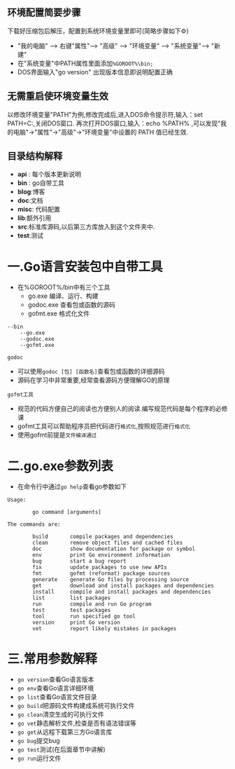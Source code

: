 ## 环境配置简要步骤


下载好压缩包后解压，配置到系统环境变量里即可(简略步骤如下⚙)


* "我的电脑" --> 右键"属性"--> "高级" --> "环境变量" --> "系统变量"--> "新建"
* 在"系统变量"中PATH属性里面添加` %GOROOT%\bin; `
* DOS界面输入"go version" 出现版本信息即说明配置正确


## 无需重启使环境变量生效

以修改环境变量"PATH"为例,修改完成后,进入DOS命令提示符,输入：set
PATH=C:,关闭DOS窗口. 再次打开DOS窗口,输入：echo %PATH%
,可以发现"我的电脑"->"属性"->"高级"->"环境变量"中设置的 PATH 值已经生效.


## 目录结构解释

* **api** : 每个版本更新说明
* **bin** : go自带工具
* **blog**:博客
* **doc**:文档
* **misc**: 代码配置
* **lib**:额外引用
* **src**:标准库源码,以后第三方库放入到这个文件夹中.
* **test**:测试


# 一.Go语言安装包中自带工具

* 在%GOROOT%/bin中有三个工具
  * go.exe 编译、运行、构建
  * godoc.exe 查看包或函数的源码
  * gofmt.exe 格式化文件

```
--bin
	--go.exe
	--godoc.exe 
	--gofmt.exe
```

`godoc`
* 可以使用`godoc [包] [函数名]`查看包或函数的详细源码
* 源码在学习中非常重要,经常查看源码方便理解GO的原理

`gofmt工具`
* 规范的代码方便自己的阅读也方便别人的阅读.编写规范代码是每个程序的必修课
* gofmt工具可以帮助程序员把代码进行`格式化`,按照规范进行`格式化`
* 使用gofmt前提是`文件编译通过`

# 二.go.exe参数列表

* 在命令行中通过`go help`查看go参数如下

```
Usage:

        go command [arguments]

The commands are:

        build       compile packages and dependencies
        clean       remove object files and cached files
        doc         show documentation for package or symbol
        env         print Go environment information
        bug         start a bug report
        fix         update packages to use new APIs
        fmt         gofmt (reformat) package sources
        generate    generate Go files by processing source
        get         download and install packages and dependencies
        install     compile and install packages and dependencies
        list        list packages
        run         compile and run Go program
        test        test packages
        tool        run specified go tool
        version     print Go version
		vet         report likely mistakes in packages
```


# 三.常用参数解释

* `go version`查看Go语言版本
* `go env`查看Go语言详细环境
* `go list`查看Go语言文件目录
* `go build`把源码文件构建成系统可执行文件
* `go clean`清空生成的可执行文件
* `go vet`静态解析文件,检查是否有语法错误等
* `go get`从远程下载第三方Go语言库
* `go bug`提交bug
* `go test`测试(在后面章节中讲解)
* `go run`运行文件

